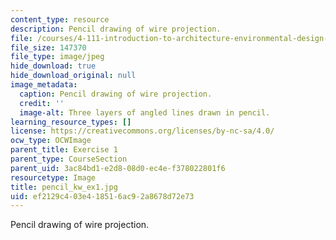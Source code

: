 ```yaml
---
content_type: resource
description: Pencil drawing of wire projection.
file: /courses/4-111-introduction-to-architecture-environmental-design-spring-2014/ef2129c403e418516ac92a8678d72e73_pencil_kw_ex1.jpg
file_size: 147370
file_type: image/jpeg
hide_download: true
hide_download_original: null
image_metadata:
  caption: Pencil drawing of wire projection.
  credit: ''
  image-alt: Three layers of angled lines drawn in pencil.
learning_resource_types: []
license: https://creativecommons.org/licenses/by-nc-sa/4.0/
ocw_type: OCWImage
parent_title: Exercise 1
parent_type: CourseSection
parent_uid: 3ac84bd1-e2d8-08d0-ec4e-f378022801f6
resourcetype: Image
title: pencil_kw_ex1.jpg
uid: ef2129c4-03e4-1851-6ac9-2a8678d72e73
---
```

Pencil drawing of wire projection.